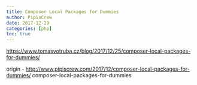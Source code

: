 ```yaml
---
title: Composer Local Packages for Dummies
author: PipisCrew
date: 2017-12-29
categories: [php]
toc: true
---
```


https://www.tomasvotruba.cz/blog/2017/12/25/composer-local-packages-for-dummies/

origin - http://www.pipiscrew.com/2017/12/composer-local-packages-for-dummies/ composer-local-packages-for-dummies